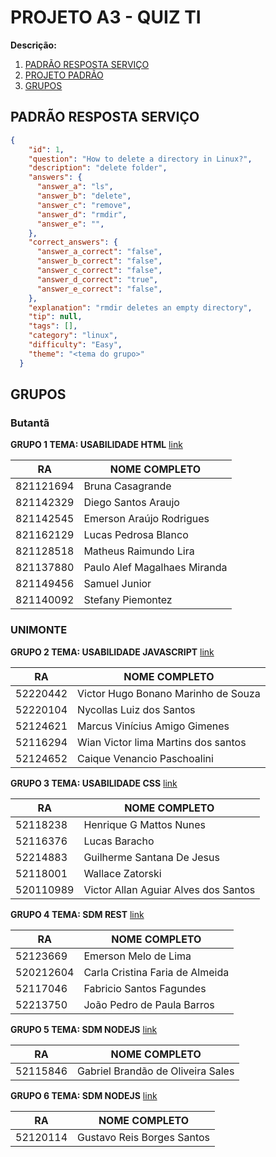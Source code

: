 # PROJETO A3 - QUIZ TI

**Descrição:**


1. [PADRÃO RESPOSTA SERVIÇO](#PADRÃO-RESPOSTA-SERVIÇO)
2. [PROJETO PADRÃO](https://github.com/TIQuizApi/projetoPadrao)
3. [GRUPOS](#GRUPOS)

## PADRÃO RESPOSTA SERVIÇO

~~~json
{
    "id": 1,
    "question": "How to delete a directory in Linux?",
    "description": "delete folder",
    "answers": {
      "answer_a": "ls",
      "answer_b": "delete",
      "answer_c": "remove",
      "answer_d": "rmdir",
      "answer_e": "",
    },
    "correct_answers": {
      "answer_a_correct": "false",
      "answer_b_correct": "false",
      "answer_c_correct": "false",
      "answer_d_correct": "true",
      "answer_e_correct": "false",
    },
    "explanation": "rmdir deletes an empty directory",
    "tip": null,
    "tags": [],
    "category": "linux",
    "difficulty": "Easy",
    "theme": "<tema do grupo>"
  }
~~~

## GRUPOS

### Butantã 

**GRUPO 1 TEMA: USABILIDADE HTML** [link](https://github.com/TIQuizApi/GROUP01)

| RA        | NOME COMPLETO                |
|-----------|------------------------------|
| 821121694 | Bruna Casagrande             |
| 821142329 | Diego Santos Araujo          |
| 821142545 | Emerson Araújo Rodrigues     |
| 821162129 | Lucas Pedrosa Blanco         |
| 821128518 | Matheus Raimundo Lira        |
| 821137880 | Paulo Alef Magalhaes Miranda |
| 821149456 | Samuel Junior                |
| 821140092 | Stefany Piemontez            |

### UNIMONTE

**GRUPO 2  TEMA: USABILIDADE JAVASCRIPT** [link](https://github.com/TIQuizApi/GROUP02)

| RA        | NOME COMPLETO                |
|-----------|------------------------------|
| 52220442 | Victor Hugo Bonano Marinho de Souza |
| 52220104 | Nycollas Luiz dos Santos |
| 52124621 | Marcus Vinícius Amigo Gimenes |
| 52116294 | Wian Victor lima Martins dos santos |
| 52124652 | Caique Venancio Paschoalini |


**GRUPO 3 TEMA: USABILIDADE CSS** [link](https://github.com/TIQuizApi/GROUP03)

| RA        | NOME COMPLETO                        |
|-----------|--------------------------------------|
| 52118238  | Henrique G Mattos Nunes              |
| 52116376  | Lucas Baracho                        |
| 52214883  | Guilherme Santana De Jesus           |
| 52118001  | Wallace Zatorski                     |
| 520110989 | Victor Allan Aguiar Alves dos Santos	 |

**GRUPO 4 TEMA: SDM REST** [link](https://github.com/TIQuizApi/GROUP04)

| RA        | NOME COMPLETO                        |
|-----------|--------------------------------------|
| 52123669 | Emerson Melo de Lima |
| 520212604 | Carla Cristina Faria de Almeida |
| 52117046 | Fabricio Santos Fagundes |
| 52213750 | João Pedro de Paula Barros |

**GRUPO 5 TEMA: SDM NODEJS** [link](https://github.com/TIQuizApi/GROUP05)

| RA        | NOME COMPLETO                        |
|-----------|--------------------------------------|
| 52115846  | Gabriel Brandão de Oliveira Sales |

**GRUPO 6 TEMA: SDM NODEJS** [link](https://github.com/TIQuizApi/GROUPO06)

| RA        | NOME COMPLETO                        |
|-----------|--------------------------------------|
| 52120114 | Gustavo Reis Borges Santos |


